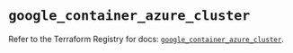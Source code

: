 # `google_container_azure_cluster`

Refer to the Terraform Registry for docs: [`google_container_azure_cluster`](https://registry.terraform.io/providers/hashicorp/google-beta/6.47.0/docs/resources/google_container_azure_cluster).
